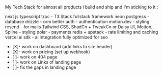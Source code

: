 My Tech Stack for almost all products i build and ship and I'm sticking to it :

next js typescript  trpc - T3 Stack fullstack framework
neon postgress - database 
drizzle - orm 
better auth - authentication 
motion.dev - styling 
resend - for mails 
Tailwind CSS, ShadCn + TweakCn or Daisy UI, Motion, Spline - styling
polar - payments 
redis + upstack - rate limiting and caching
vercel ai sdk - ai integration
fully optimized for seo


- [X]- work on dashboard (add links to site header)
- [X]- work on pricing (set up webhook)
- [ ]- work on 404 page
- [ ]- work on Links of landing page
- [ ]- fix the gaps in landing page
